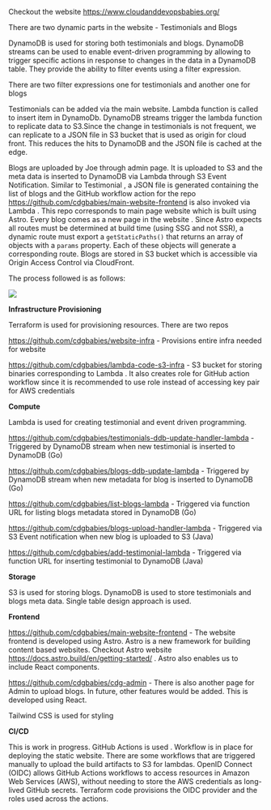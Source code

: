 Checkout the website https://www.cloudanddevopsbabies.org/

There are two dynamic parts in the website - Testimonials and Blogs 

DynamoDB is used for storing both testimonials and blogs. DynamoDB streams can be used to enable event-driven programming by allowing to trigger specific actions in response to changes in the data in a DynamoDB table. They provide the ability to filter events using a filter expression. 

There are two filter expressions one for testimonials and another one for blogs

Testimonials can be added via the main website. Lambda function is called to insert item in DynamoDb. DynamoDB streams trigger the lambda function to replicate data to S3.Since the change in testimonials is not frequent, we can replicate to a JSON file in S3 bucket that is used as origin for cloud front.  This reduces the  hits to DynamoDB and the JSON file is cached at the edge.

Blogs are uploaded by Joe through admin page. It is uploaded to S3 and the meta data is inserted to DynamoDB via Lambda through S3 Event Notification. Similar to Testimonial , a JSON file is generated containing the list of blogs and the GitHub workflow action for the repo https://github.com/cdgbabies/main-website-frontend  is also invoked via Lambda . This repo corresponds to main page website which is built using Astro.  Every blog comes as a new page in the website . Since Astro expects all routes must be determined at build time (using SSG and not SSR), a dynamic route must export a `getStaticPaths()` that returns an array of objects with a `params` property. Each of these objects will generate a corresponding route. Blogs are stored in S3 bucket which is accessible via Origin Access Control via CloudFront.

The process followed is as follows:





![](https://screenshotsshiksha.s3.amazonaws.com/Flow.svg)



**Infrastructure Provisioning**

Terraform is used for provisioning resources. There are two repos 

https://github.com/cdgbabies/website-infra - Provisions entire infra needed for website

https://github.com/cdgbabies/lambda-code-s3-infra - S3 bucket for storing binaries corresponding to Lambda . It also creates role for GitHub action workflow since it is recommended to use role instead of accessing key pair for AWS credentials

**Compute**

Lambda is used for creating testimonial and event driven programming. 

https://github.com/cdgbabies/testimonials-ddb-update-handler-lambda - Triggered by DynamoDB stream when new testimonial is inserted to DynamoDB (Go)

https://github.com/cdgbabies/blogs-ddb-update-lambda - Triggered by DynamoDB stream when new metadata for blog is inserted to DynamoDB (Go)

https://github.com/cdgbabies/list-blogs-lambda - Triggered via function URL for listing blogs metadata stored in DynamoDB (Go)

https://github.com/cdgbabies/blogs-upload-handler-lambda - Triggered via S3 Event notification when new blog is uploaded to S3 (Java)

https://github.com/cdgbabies/add-testimonial-lambda - Triggered via function URL for inserting testimonial to DynamoDB (Java)

**Storage**

S3 is used for storing blogs. DynamoDB is used to store testimonials and blogs meta data. Single table design approach is used.

**Frontend**

https://github.com/cdgbabies/main-website-frontend - The website frontend is developed using Astro. Astro is a new framework for building content based websites. Checkout Astro website https://docs.astro.build/en/getting-started/ . Astro also enables us to include React components.  

https://github.com/cdgbabies/cdg-admin - There is also another page for Admin to upload blogs. In future, other features would be added. This is developed using React.

Tailwind CSS is used for styling

**CI/CD**

This is work in progress. GitHub Actions is used . Workflow is in place for deploying the static website. There are some workflows that are triggered manually to upload the build artifacts to S3 for lambdas. OpenID Connect (OIDC) allows GitHub Actions workflows to access resources in Amazon Web Services (AWS), without needing to store the AWS credentials as long-lived GitHub secrets. Terraform code provisions the OIDC provider and the roles used across the actions. 
